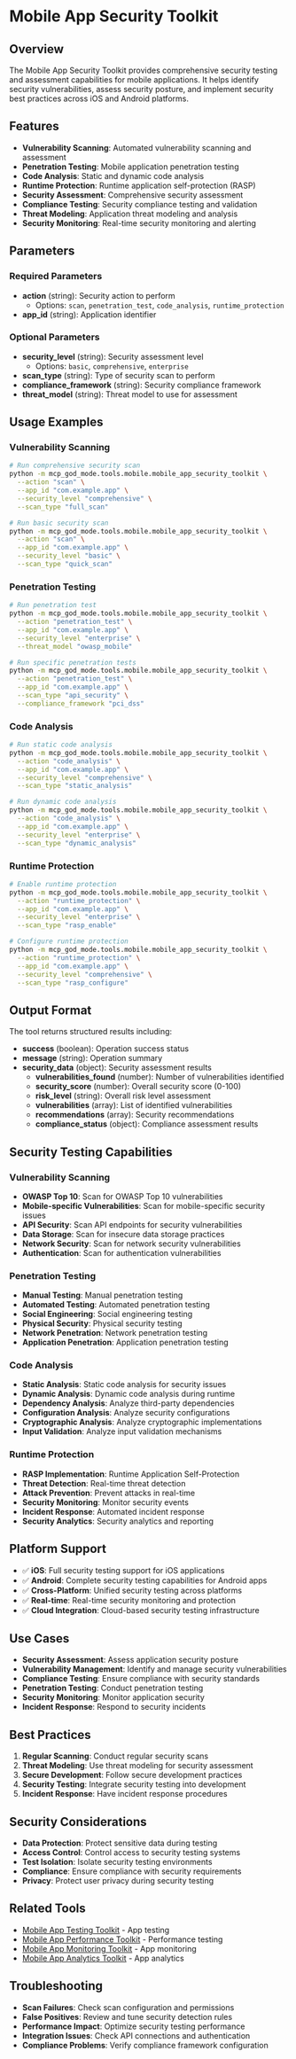 # Mobile App Security Toolkit

## Overview
The Mobile App Security Toolkit provides comprehensive security testing and assessment capabilities for mobile applications. It helps identify security vulnerabilities, assess security posture, and implement security best practices across iOS and Android platforms.

## Features
- **Vulnerability Scanning**: Automated vulnerability scanning and assessment
- **Penetration Testing**: Mobile application penetration testing
- **Code Analysis**: Static and dynamic code analysis
- **Runtime Protection**: Runtime application self-protection (RASP)
- **Security Assessment**: Comprehensive security assessment
- **Compliance Testing**: Security compliance testing and validation
- **Threat Modeling**: Application threat modeling and analysis
- **Security Monitoring**: Real-time security monitoring and alerting

## Parameters

### Required Parameters
- **action** (string): Security action to perform
  - Options: `scan`, `penetration_test`, `code_analysis`, `runtime_protection`
- **app_id** (string): Application identifier

### Optional Parameters
- **security_level** (string): Security assessment level
  - Options: `basic`, `comprehensive`, `enterprise`
- **scan_type** (string): Type of security scan to perform
- **compliance_framework** (string): Security compliance framework
- **threat_model** (string): Threat model to use for assessment

## Usage Examples

### Vulnerability Scanning
```bash
# Run comprehensive security scan
python -m mcp_god_mode.tools.mobile.mobile_app_security_toolkit \
  --action "scan" \
  --app_id "com.example.app" \
  --security_level "comprehensive" \
  --scan_type "full_scan"

# Run basic security scan
python -m mcp_god_mode.tools.mobile.mobile_app_security_toolkit \
  --action "scan" \
  --app_id "com.example.app" \
  --security_level "basic" \
  --scan_type "quick_scan"
```

### Penetration Testing
```bash
# Run penetration test
python -m mcp_god_mode.tools.mobile.mobile_app_security_toolkit \
  --action "penetration_test" \
  --app_id "com.example.app" \
  --security_level "enterprise" \
  --threat_model "owasp_mobile"

# Run specific penetration tests
python -m mcp_god_mode.tools.mobile.mobile_app_security_toolkit \
  --action "penetration_test" \
  --app_id "com.example.app" \
  --scan_type "api_security" \
  --compliance_framework "pci_dss"
```

### Code Analysis
```bash
# Run static code analysis
python -m mcp_god_mode.tools.mobile.mobile_app_security_toolkit \
  --action "code_analysis" \
  --app_id "com.example.app" \
  --security_level "comprehensive" \
  --scan_type "static_analysis"

# Run dynamic code analysis
python -m mcp_god_mode.tools.mobile.mobile_app_security_toolkit \
  --action "code_analysis" \
  --app_id "com.example.app" \
  --security_level "enterprise" \
  --scan_type "dynamic_analysis"
```

### Runtime Protection
```bash
# Enable runtime protection
python -m mcp_god_mode.tools.mobile.mobile_app_security_toolkit \
  --action "runtime_protection" \
  --app_id "com.example.app" \
  --security_level "enterprise" \
  --scan_type "rasp_enable"

# Configure runtime protection
python -m mcp_god_mode.tools.mobile.mobile_app_security_toolkit \
  --action "runtime_protection" \
  --app_id "com.example.app" \
  --security_level "comprehensive" \
  --scan_type "rasp_configure"
```

## Output Format

The tool returns structured results including:
- **success** (boolean): Operation success status
- **message** (string): Operation summary
- **security_data** (object): Security assessment results
  - **vulnerabilities_found** (number): Number of vulnerabilities identified
  - **security_score** (number): Overall security score (0-100)
  - **risk_level** (string): Overall risk level assessment
  - **vulnerabilities** (array): List of identified vulnerabilities
  - **recommendations** (array): Security recommendations
  - **compliance_status** (object): Compliance assessment results

## Security Testing Capabilities

### Vulnerability Scanning
- **OWASP Top 10**: Scan for OWASP Top 10 vulnerabilities
- **Mobile-specific Vulnerabilities**: Scan for mobile-specific security issues
- **API Security**: Scan API endpoints for security vulnerabilities
- **Data Storage**: Scan for insecure data storage practices
- **Network Security**: Scan for network security vulnerabilities
- **Authentication**: Scan for authentication vulnerabilities

### Penetration Testing
- **Manual Testing**: Manual penetration testing
- **Automated Testing**: Automated penetration testing
- **Social Engineering**: Social engineering testing
- **Physical Security**: Physical security testing
- **Network Penetration**: Network penetration testing
- **Application Penetration**: Application penetration testing

### Code Analysis
- **Static Analysis**: Static code analysis for security issues
- **Dynamic Analysis**: Dynamic code analysis during runtime
- **Dependency Analysis**: Analyze third-party dependencies
- **Configuration Analysis**: Analyze security configurations
- **Cryptographic Analysis**: Analyze cryptographic implementations
- **Input Validation**: Analyze input validation mechanisms

### Runtime Protection
- **RASP Implementation**: Runtime Application Self-Protection
- **Threat Detection**: Real-time threat detection
- **Attack Prevention**: Prevent attacks in real-time
- **Security Monitoring**: Monitor security events
- **Incident Response**: Automated incident response
- **Security Analytics**: Security analytics and reporting

## Platform Support
- ✅ **iOS**: Full security testing support for iOS applications
- ✅ **Android**: Complete security testing capabilities for Android apps
- ✅ **Cross-Platform**: Unified security testing across platforms
- ✅ **Real-time**: Real-time security monitoring and protection
- ✅ **Cloud Integration**: Cloud-based security testing infrastructure

## Use Cases
- **Security Assessment**: Assess application security posture
- **Vulnerability Management**: Identify and manage security vulnerabilities
- **Compliance Testing**: Ensure compliance with security standards
- **Penetration Testing**: Conduct penetration testing
- **Security Monitoring**: Monitor application security
- **Incident Response**: Respond to security incidents

## Best Practices
1. **Regular Scanning**: Conduct regular security scans
2. **Threat Modeling**: Use threat modeling for security assessment
3. **Secure Development**: Follow secure development practices
4. **Security Testing**: Integrate security testing into development
5. **Incident Response**: Have incident response procedures

## Security Considerations
- **Data Protection**: Protect sensitive data during testing
- **Access Control**: Control access to security testing systems
- **Test Isolation**: Isolate security testing environments
- **Compliance**: Ensure compliance with security requirements
- **Privacy**: Protect user privacy during security testing

## Related Tools
- [Mobile App Testing Toolkit](mobile_app_testing_toolkit.md) - App testing
- [Mobile App Performance Toolkit](mobile_app_performance_toolkit.md) - Performance testing
- [Mobile App Monitoring Toolkit](mobile_app_monitoring_toolkit.md) - App monitoring
- [Mobile App Analytics Toolkit](mobile_app_analytics_toolkit.md) - App analytics

## Troubleshooting
- **Scan Failures**: Check scan configuration and permissions
- **False Positives**: Review and tune security detection rules
- **Performance Impact**: Optimize security testing performance
- **Integration Issues**: Check API connections and authentication
- **Compliance Problems**: Verify compliance framework configuration
